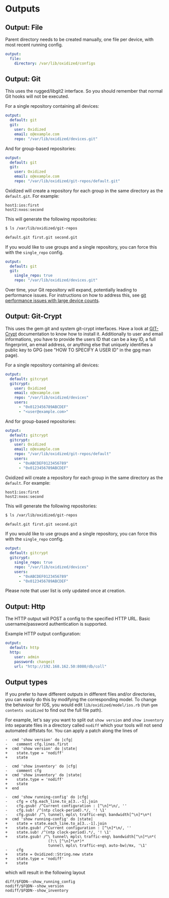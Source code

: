 # Outputs

## Output: File

Parent directory needs to be created manually, one file per device, with most recent running config.

```yaml
output:
  file:
    directory: /var/lib/oxidized/configs
```

## Output: Git

This uses the rugged/libgit2 interface. So you should remember that normal Git hooks will not be executed.

For a single repository containing all devices:

```yaml
output:
  default: git
  git:
    user: Oxidized
    email: o@example.com
    repo: "/var/lib/oxidized/devices.git"
```

And for group-based repositories:

```yaml
output:
  default: git
  git:
    user: Oxidized
    email: o@example.com
    repo: "/var/lib/oxidized/git-repos/default.git"
```

Oxidized will create a repository for each group in the same directory as the `default.git`. For
example:

```csv
host1:ios:first
host2:nxos:second
```

This will generate the following repositories:

```bash
$ ls /var/lib/oxidized/git-repos

default.git first.git second.git
```

If you would like to use groups and a single repository, you can force this with the `single_repo` config.

```yaml
output:
  default: git
  git:
    single_repo: true
    repo: "/var/lib/oxidized/devices.git"

```

Over time, your Git repository will expand, potentially leading to performance issues. For instructions on how to address this, see [git performance issues with large device counts](Troubleshooting.md#git-performance-issues-with-large-device-counts).

## Output: Git-Crypt

This uses the gem git and system git-crypt interfaces. Have a look at [GIT-Crypt](https://www.agwa.name/projects/git-crypt/) documentation to know how to install it.
Additionally to user and email informations, you have to provide the users ID that can be a key ID, a full fingerprint, an email address, or anything else that uniquely identifies a public key to GPG (see "HOW TO SPECIFY A USER ID" in the gpg man page).

For a single repository containing all devices:

```yaml
output:
  default: gitcrypt
  gitcrypt:
    user: Oxidized
    email: o@example.com
    repo: "/var/lib/oxidized/devices"
    users:
      - "0x0123456789ABCDEF"
      - "<user@example.com>"
```

And for group-based repositories:

```yaml
output:
  default: gitcrypt
  gitcrypt:
    user: Oxidized
    email: o@example.com
    repo: "/var/lib/oxidized/git-repos/default"
    users:
      - "0xABCDEF0123456789"
      - "0x0123456789ABCDEF"
```

Oxidized will create a repository for each group in the same directory as the `default`. For
example:

```csv
host1:ios:first
host2:nxos:second
```

This will generate the following repositories:

```bash
$ ls /var/lib/oxidized/git-repos

default.git first.git second.git
```

If you would like to use groups and a single repository, you can force this with the `single_repo` config.

```yaml
output:
  default: gitcrypt
  gitcrypt:
    single_repo: true
    repo: "/var/lib/oxidized/devices"
    users:
      - "0xABCDEF0123456789"
      - "0x0123456789ABCDEF"

```

Please note that user list is only updated once at creation.

## Output: Http

The HTTP output will POST a config to the specified HTTP URL. Basic username/password authentication is supported.

Example HTTP output configuration:

```yaml
output:
  default: http
  http:
    user: admin
    password: changeit
    url: "http://192.168.162.50:8080/db/coll"
```

## Output types

If you prefer to have different outputs in different files and/or directories, you can easily do this by modifying the corresponding model. To change the behaviour for IOS, you would edit `lib/oxidized/model/ios.rb` (run `gem contents oxidized` to find out the full file path).

For example, let's say you want to split out `show version` and `show inventory` into separate files in a directory called `nodiff` which your tools will not send automated diffstats for. You can apply a patch along the lines of

```text
-  cmd 'show version' do |cfg|
-    comment cfg.lines.first
+  cmd 'show version' do |state|
+    state.type = 'nodiff'
+    state

-  cmd 'show inventory' do |cfg|
-    comment cfg
+  cmd 'show inventory' do |state|
+    state.type = 'nodiff'
+    state
+  end

-  cmd 'show running-config' do |cfg|
-    cfg = cfg.each_line.to_a[3..-1].join
-    cfg.gsub! /^Current configuration : [^\n]*\n/, ''
-    cfg.sub! /^(ntp clock-period).*/, '! \1'
-    cfg.gsub! /^\ tunnel\ mpls\ traffic-eng\ bandwidth[^\n]*\n*(
+  cmd 'show running-config' do |state|
+    state = state.each_line.to_a[3..-1].join
+    state.gsub! /^Current configuration : [^\n]*\n/, ''
+    state.sub! /^(ntp clock-period).*/, '! \1'
+    state.gsub! /^\ tunnel\ mpls\ traffic-eng\ bandwidth[^\n]*\n*(
                   (?:\ [^\n]*\n*)*
                   tunnel\ mpls\ traffic-eng\ auto-bw)/mx, '\1'
-    cfg
+    state = Oxidized::String.new state
+    state.type = 'nodiff'
+    state
```

which will result in the following layout

```text
diff/$FQDN--show_running_config
nodiff/$FQDN--show_version
nodiff/$FQDN--show_inventory
```
